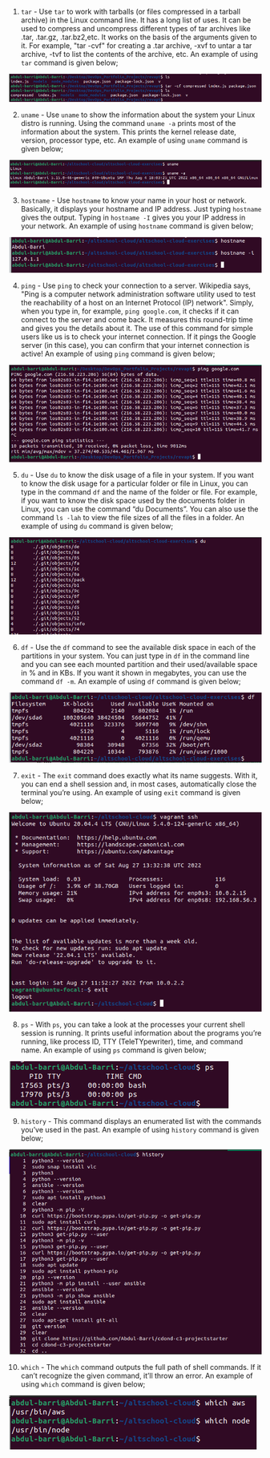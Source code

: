 1. `tar` - Use `tar` to work with tarballs (or files compressed in a tarball archive) in the Linux command line. It has a long list of uses. It can be used to compress and uncompress different types of tar archives like .tar, .tar.gz, .tar.bz2,etc. It works on the basis of the arguments given to it. For example, "tar -cvf" for creating a .tar archive, -xvf to untar a tar archive, -tvf to list the contents of the archive, etc. An example of using `tar` command is given below;

![alt example of using "tar" command](exp1.png)

2. `uname` - Use `uname` to show the information about the system your Linux distro is running. Using the command `uname -a` prints most of the information about the system. This prints the kernel release date, version, processor type, etc. An example of using `uname` command is given below;

![alt example of using "uname" command](exp2.png)

3. `hostname` - Use `hostname` to know your name in your host or network. Basically, it displays your hostname and IP address. Just typing `hostname` gives the output. Typing in `hostname -I` gives you your IP address in your network. An example of using `hostname` command is given below;

![alt example of using "hostname" command](exp3.png)

4. `ping` - Use `ping` to check your connection to a server. Wikipedia says, "Ping is a computer network administration software utility used to test the reachability of a host on an Internet Protocol (IP) network". Simply, when you type in, for example, `ping google.com`, it checks if it can connect to the server and come back. It measures this round-trip time and gives you the details about it. The use of this command for simple users like us is to check your internet connection. If it pings the Google server (in this case), you can confirm that your internet connection is active! An example of using `ping` command is given below;

![alt example of using "ping" command](exp4.png)

5. `du` - Use `du` to know the disk usage of a file in your system. If you want to know the disk usage for a particular folder or file in Linux, you can type in the command `df` and the name of the folder or file. For example, if you want to know the disk space used by the documents folder in Linux, you can use the command “du Documents”. You can also use the command `ls -lah` to view the file sizes of all the files in a folder. An example of using `du` command is given below;

![alt example of using "du" command](exp5.png)

6. `df` - Use the `df` command to see the available disk space in each of the partitions in your system. You can just type in `df` in the command line and you can see each mounted partition and their used/available space in % and in KBs. If you want it shown in megabytes, you can use the command `df -m`. An example of using `df` command is given below;

![alt example of using "df" command](exp6.png)

7. `exit` - The `exit` command does exactly what its name suggests. With it, you can end a shell session and, in most cases, automatically close the terminal you’re using. An example of using `exit` command is given below;

![alt example of using "exit" command](exp7.png)

8. `ps` - With `ps`, you can take a look at the processes your current shell session is running. It prints useful information about the programs you’re running, like process ID, TTY (TeleTYpewriter), time, and command name. An example of using `ps` command is given below;

![alt example of using "ps" command](exp8.png)

9. `history` - This command displays an enumerated list with the commands you’ve used in the past. An example of using `history` command is given below;

![alt example of using "history" command](exp9.png)

10. `which` - The `which` command outputs the full path of shell commands. If it can’t recognize the given command, it’ll throw an error. An example of using `which` command is given below;

![alt example of using "which" command](exp10.png)
